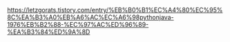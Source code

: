 https://letzgorats.tistory.com/entry/%EB%B0%B1%EC%A4%80%EC%95%8C%EA%B3%A0%EB%A6%AC%EC%A6%98pythonjava-1976%EB%B2%88-%EC%97%AC%ED%96%89-%EA%B3%84%ED%9A%8D
